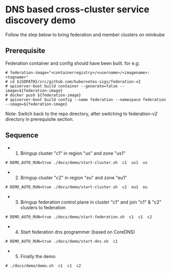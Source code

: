 # DNS based cross-cluster service discovery demo

Follow the step below to bring federation and member clusters on minikube

## Prerequisite
   Federation container and config should have been built. for e.g:
```
# federation-image="<containerregistry>/<username>/<imagename>:<tagname>"
# cd ${GOPATH}/src/github.com/kubernetes-sigs/federation-v2
# apiserver-boot build container --generate=false --image=${federation-image}
# docker push ${federation-image}
# apiserver-boot build config --name federation --namespace federation --image=${federation-image}
```

Note: Switch back to the repo directory, after switching to federation-v2 directory in prerequisite section.

## Sequence
- 1. Bringup cluster "c1" in region "us" and zone "us1"
```
# DEMO_AUTO_RUN=true ./docs/demo/start-cluster.sh  c1  us1  us
```

- 2. Bringup cluster "c2" in region "eu" and zone "eu1"
```
# DEMO_AUTO_RUN=true ./docs/demo/start-cluster.sh  c2  eu1  eu
```

- 3. Bringup federation control plane in cluster "c1" and join "c1" & "c2" clusters to federation
```
# DEMO_AUTO_RUN=true ./docs/demo/start-federation.sh  c1  c1  c2
```

- 4. Start federation dns programmer (based on CoreDNS)
```
# DEMO_AUTO_RUN=true ./docs/demo/start-dns.sh  c1
```

- 5. Finally the demo
```
# ./docs/demo/demo.sh  c1  c1  c2
```

